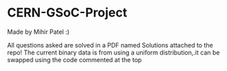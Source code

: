 # CERN-GSoC-Project
Made by Mihir Patel :)

All questions asked are solved in a PDF named Solutions attached to the repo!
The current binary data is from using a uniform distribution,.it can be swapped using the code commented at the top

